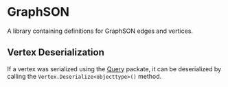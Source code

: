 ﻿# GraphSON

A library containing definitions for GraphSON edges and vertices. 

## Vertex Deserialization

If a vertex was serialized using the [Query](../Query) packate, it can be deserialized by calling the `Vertex.Deserialize<objecttype>()` method. 